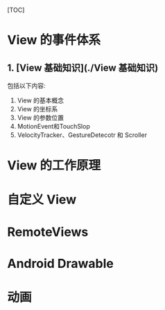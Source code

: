 [TOC]



# View 的事件体系

## 1. [View 基础知识](./View 基础知识)

包括以下内容:

1. View 的基本概念
2. View 的坐标系
3. View 的参数位置
4. MotionEvent和TouchSlop
5. VelocityTracker、GestureDetecotr 和 Scroller



# View 的工作原理

# 自定义 View

# RemoteViews

# Android Drawable

# 动画
